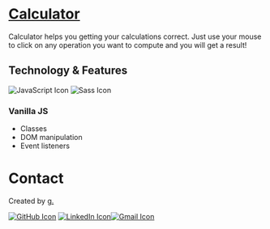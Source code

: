 # [Calculator](https://dictionary-react-eight.vercel.app/)

Calculator helps you getting your calculations correct.
Just use your mouse to click on any operation you want to compute and you will get a result!

## Technology & Features

<img src="https://img.icons8.com/ios-filled/50/000000/javascript.png" alt="JavaScript Icon"/> <img src="https://img.icons8.com/color/48/000000/sass.png" alt="Sass Icon"/>

### Vanilla JS

- Classes
- DOM manipulation
- Event listeners

# Contact

Created by [g.](https://www.linkedin.com/in/giuliano-marco-montis/)

[<img src="https://img.icons8.com/clouds/100/000000/github.png" alt="GitHub Icon"/>](https://github.com/GiulianoMarcoMontis)
[<img src="https://img.icons8.com/clouds/100/000000/linkedin.png" alt="LinkedIn Icon"/>](https://www.linkedin.com/in/giuliano-marco-montis/)[<img src="https://img.icons8.com/clouds/100/000000/gmail-new.png" alt="Gmail Icon"/>](mailto:giuliano.montis@gmail.com)
